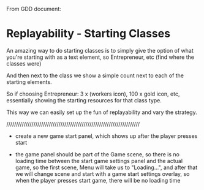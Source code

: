 From GDD document:

# Replayability - Starting Classes

An amazing way to do starting classes is to simply give the option of what you're starting with as a text element, 
so Entrepreneur, etc (find where the classes were)

And then next to the class we show a simple count next to each of the starting elements.

So if choosing Entrepreneur: 3 x (workers icon), 100 x gold icon, etc, essentially showing the starting resources for that class type.

This way we can easily set up the fun of replayability and vary the strategy.


/////////////////////////////////////////////////////////////////////

* create a new game start panel, which shows up after the player presses start

* the game panel should be part of the Game scene, so there is no loading time between the start game settings panel and the actual game,
so the first scene, Menu will take us to "Loading...", and after that we will change scene and start with a game start settings overlay,
so when the player presses start game, there will be no loading time
